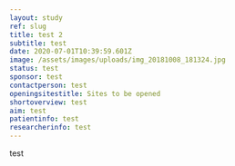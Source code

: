 ```yaml
---
layout: study
ref: slug
title: test 2
subtitle: test
date: 2020-07-01T10:39:59.601Z
image: /assets/images/uploads/img_20181008_181324.jpg
status: test
sponsor: test
contactperson: test
openingsitestitle: Sites to be opened
shortoverview: test
aim: test
patientinfo: test
researcherinfo: test
---
```

test